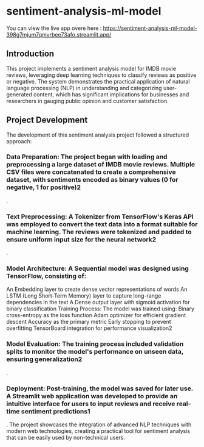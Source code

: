 # sentiment-analysis-ml-model
You can view the live app overe here : https://sentiment-analysis-ml-model-398g7mjum7qmvrbee73afo.streamlit.app/
## Introduction
This project implements a sentiment analysis model for IMDB movie reviews, leveraging deep learning techniques to classify reviews as positive or negative. The system demonstrates the practical application of natural language processing (NLP) in understanding and categorizing user-generated content, which has significant implications for businesses and researchers in gauging public opinion and customer satisfaction.
## Project Development
The development of this sentiment analysis project followed a structured approach:

### Data Preparation: The project began with loading and preprocessing a large dataset of IMDB movie reviews. Multiple CSV files were concatenated to create a comprehensive dataset, with sentiments encoded as binary values (0 for negative, 1 for positive)2
.
### Text Preprocessing: A Tokenizer from TensorFlow's Keras API was employed to convert the text data into a format suitable for machine learning. The reviews were tokenized and padded to ensure uniform input size for the neural network2
.
### Model Architecture: A Sequential model was designed using TensorFlow, consisting of:
An Embedding layer to create dense vector representations of words
An LSTM (Long Short-Term Memory) layer to capture long-range dependencies in the text
A Dense output layer with sigmoid activation for binary classification
Training Process: The model was trained using:
Binary cross-entropy as the loss function
Adam optimizer for efficient gradient descent
Accuracy as the primary metric
Early stopping to prevent overfitting
TensorBoard integration for performance visualization2
### Model Evaluation: The training process included validation splits to monitor the model's performance on unseen data, ensuring generalization2
.
### Deployment: Post-training, the model was saved for later use. A Streamlit web application was developed to provide an intuitive interface for users to input reviews and receive real-time sentiment predictions1
.
The project showcases the integration of advanced NLP techniques with modern web technologies, creating a practical tool for sentiment analysis that can be easily used by non-technical users.
